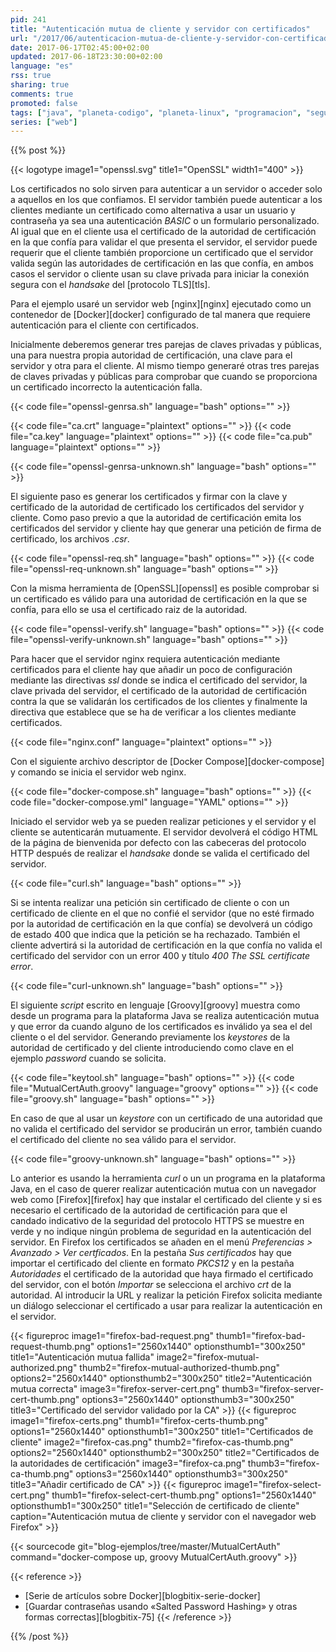 ```yaml
---
pid: 241
title: "Autenticación mutua de cliente y servidor con certificados"
url: "/2017/06/autenticacion-mutua-de-cliente-y-servidor-con-certificados/"
date: 2017-06-17T02:45:00+02:00
updated: 2017-06-18T23:30:00+02:00
language: "es"
rss: true
sharing: true
comments: true
promoted: false
tags: ["java", "planeta-codigo", "planeta-linux", "programacion", "seguridad"]
series: ["web"]
---
```


{{% post %}}

{{< logotype image1="openssl.svg" title1="OpenSSL" width1="400" >}}

Los certificados no solo sirven para autenticar a un servidor o acceder solo a aquellos en los que confiamos. El servidor también puede autenticar a los clientes mediante un certificado como alternativa a usar un usuario y contraseña ya sea una autenticación _BASIC_ o un formulario personalizado. Al igual que en el cliente usa el certificado de la autoridad de certificación en la que confía para validar el que presenta el servidor, el servidor puede requerir que el cliente también proporcione un certificado que el servidor valida según las autoridades de certificación en las que confía, en ambos casos el servidor o cliente usan su clave privada para iniciar la conexión segura con el _handsake_ del [protocolo TLS][tls].

Para el ejemplo usaré un servidor web [nginx][nginx] ejecutado como un contenedor de [Docker][docker] configurado de tal manera que requiere autenticación para el cliente con certificados.

Inicialmente deberemos generar tres parejas de claves privadas y públicas, una para nuestra propia autoridad de certificación, una clave para el servidor y otra para el cliente. Al mismo tiempo generaré otras tres parejas de claves privadas y públicas para comprobar que cuando se proporciona un certificado incorrecto la autenticación falla.

{{< code file="openssl-genrsa.sh" language="bash" options="" >}}

{{< code file="ca.crt" language="plaintext" options="" >}}
{{< code file="ca.key" language="plaintext" options="" >}}
{{< code file="ca.pub" language="plaintext" options="" >}}

{{< code file="openssl-genrsa-unknown.sh" language="bash" options="" >}}

El siguiente paso es generar los certificados y firmar con la clave y certificado de la autoridad de certificado los certificados del servidor y cliente. Como paso previo a que la autoridad de certificación emita los certificados del servidor y cliente hay que generar una petición de firma de certificado, los archivos _.csr_.

{{< code file="openssl-req.sh" language="bash" options="" >}}
{{< code file="openssl-req-unknown.sh" language="bash" options="" >}}

Con la misma herramienta de [OpenSSL][openssl] es posible comprobar si un certificado es válido para una autoridad de certificación en la que se confía, para ello se usa el certificado raiz de la autoridad.

{{< code file="openssl-verify.sh" language="bash" options="" >}}
{{< code file="openssl-verify-unknown.sh" language="bash" options="" >}}

Para hacer que el servidor nginx requiera autenticación mediante certificados para el cliente hay que añadir un poco de configuración mediante las directivas _ssl_ donde se indica el certificado del servidor, la clave privada del servidor, el certificado de la autoridad de certificación contra la que se validarán los certificados de los clientes y finalmente la directiva que establece que se ha de verificar a los clientes mediante certificados.

{{< code file="nginx.conf" language="plaintext" options="" >}}

Con el siguiente archivo descriptor de [Docker Compose][docker-compose] y comando se inicia el servidor web nginx.

{{< code file="docker-compose.sh" language="bash" options="" >}}
{{< code file="docker-compose.yml" language="YAML" options="" >}}

Iniciado el servidor web ya se pueden realizar peticiones y el servidor y el cliente se autenticarán mutuamente. El servidor devolverá el código HTML de la página de bienvenida por defecto con las cabeceras del protocolo HTTP después de realizar el _handsake_ donde se valida el certificado del servidor.

{{< code file="curl.sh" language="bash" options="" >}}

Si se intenta realizar una petición sin certificado de cliente o con un certificado de cliente en el que no confié el servidor (que no esté firmado por la autoridad de certificación en la que confía) se devolverá un código de estado 400 que indica que la petición se ha rechazado. También el cliente advertirá si la autoridad de certificación en la que confía no valida el certificado del servidor con un error 400 y título _400 The SSL certificate error_.

{{< code file="curl-unknown.sh" language="bash" options="" >}}

El siguiente _script_ escrito en lenguaje [Groovy][groovy] muestra como desde un programa para la plataforma Java se realiza autenticación mutua y que error da cuando alguno de los certificados es inválido ya sea el del cliente o el del servidor. Generando previamente los _keystores_ de la autoridad de certificado y del cliente introduciendo como clave en el ejemplo _password_ cuando se solicita.

{{< code file="keytool.sh" language="bash" options="" >}}
{{< code file="MutualCertAuth.groovy" language="groovy" options="" >}}
{{< code file="groovy.sh" language="bash" options="" >}}

En caso de que al usar un _keystore_ con un certificado de una autoridad que no valida el certificado del servidor se producirán un error, también cuando el certificado del cliente no sea válido para el servidor.

{{< code file="groovy-unknown.sh" language="bash" options="" >}}

Lo anterior es usando la herramienta _curl_ o un un programa en la plataforma Java, en el caso de querer realizar autenticación mutua con un navegador web como [Firefox][firefox] hay que instalar el certificado del cliente y si es necesario el certificado de la autoridad de certificación para que el candado indicativo de la seguridad del protocolo HTTPS se muestre en verde y no indique ningún problema de seguridad en la autenticación del servidor. En Firefox los certificados se añaden en el menú _Preferencias > Avanzado > Ver certficados_. En la pestaña _Sus certificados_ hay que importar el certificado del cliente en formato _PKCS12_ y en la pestaña _Autoridades_ el certificado de la autoridad que haya firmado el certificado del servidor, con el botón _Importar_ se selecciona el archivo _crt_ de la autoridad. Al introducir la URL y realizar la petición Firefox solicita mediante un diálogo seleccionar el certificado a usar para realizar la autenticación en el servidor.

{{< figureproc
    image1="firefox-bad-request.png" thumb1="firefox-bad-request-thumb.png" options1="2560x1440" optionsthumb1="300x250" title1="Autenticación mutua fallida"
    image2="firefox-mutual-authorized.png" thumb2="firefox-mutual-authorized-thumb.png" options2="2560x1440" optionsthumb2="300x250" title2="Autenticación mutua correcta"
    image3="firefox-server-cert.png" thumb3="firefox-server-cert-thumb.png" options3="2560x1440" optionsthumb3="300x250" title3="Certificado del servidor validado por la CA" >}}
{{< figureproc
    image1="firefox-certs.png" thumb1="firefox-certs-thumb.png" options1="2560x1440" optionsthumb1="300x250" title1="Certificados de cliente"
    image2="firefox-cas.png" thumb2="firefox-cas-thumb.png" options2="2560x1440" optionsthumb2="300x250" title2="Certificados de la autoridades de certificación"
    image3="firefox-ca.png" thumb3="firefox-ca-thumb.png" options3="2560x1440" optionsthumb3="300x250" title3="Añadir certificado de CA" >}}
{{< figureproc
    image1="firefox-select-cert.png" thumb1="firefox-select-cert-thumb.png" options1="2560x1440" optionsthumb1="300x250" title1="Selección de certificado de cliente"
    caption="Autenticación mutua de cliente y servidor con el navegador web Firefox" >}}

{{< sourcecode git="blog-ejemplos/tree/master/MutualCertAuth" command="docker-compose up, groovy MutualCertAuth.groovy" >}}

{{< reference >}}
* [Serie de artículos sobre Docker][blogbitix-serie-docker]
* [Guardar contraseñas usando «Salted Password Hashing» y otras formas correctas][blogbitix-75]
{{< /reference >}}

{{% /post %}}
